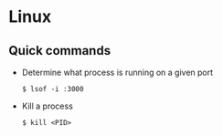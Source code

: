 # Linux

## Quick commands

- Determine what process is running on a given port

	```
	$ lsof -i :3000
	```
	
- Kill a process
	
	```
	$ kill <PID>
	```